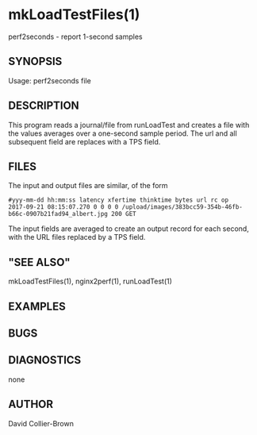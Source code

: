 # mkLoadTestFiles(1) 
perf2seconds - report 1-second samples
## SYNOPSIS
Usage: perf2seconds file 

## DESCRIPTION
This program reads a journal/file from runLoadTest and creates a 
file with the values averages over a one-second sample period.
The url and all subsequent field are replaces with a TPS field. 

## FILES
The input and output files are similar, of the form
```csv
#yyy-mm-dd hh:mm:ss latency xfertime thinktime bytes url rc op
2017-09-21 08:15:07.270 0 0 0 0 /upload/images/383bcc59-354b-46fb-b66c-0907b21fad94_albert.jpg 200 GET

```
The input fields are averaged to create an output record for each second,
with the URL files replaced by a TPS field.
 

## "SEE ALSO"
mkLoadTestFiles(1), nginx2perf(1), runLoadTest(1)

## EXAMPLES


## BUGS

## DIAGNOSTICS
none

## AUTHOR

David Collier-Brown
